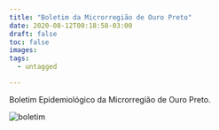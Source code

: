 ```yaml
---
title: "Boletim da Microrregião de Ouro Preto"
date: 2020-08-12T00:18:58-03:00
draft: false
toc: false
images:
tags: 
  - untagged

---
```


Boletim Epidemiológico da Microrregião de Ouro Preto.

![boletim](/Ouro_Preto(7).jpg)
